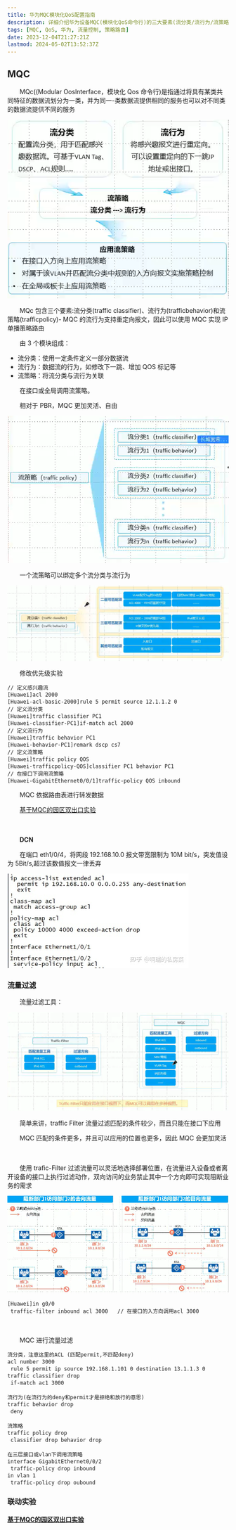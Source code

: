 ```yaml
---
title: 华为MQC模块化QoS配置指南
description: 详细介绍华为设备MQC(模块化QoS命令行)的三大要素(流分类/流行为/流策略)及其在流量控制、优先级标记和策略路由中的应用
tags: [MQC, QoS, 华为, 流量控制, 策略路由]
date: 2023-12-04T21:27:21Z
lastmod: 2024-05-02T13:52:37Z
---
```

## MQC

　　MQc((Modular Ooslnterface，模块化 Qos 命令行)是指通过将具有某类共同特征的数据流划分为一类，并为同一-类数据流提供相同的服务也可以对不同类的数据流提供不同的服务

​![image](assets/image-20240119160112-nvbq5v7.png)​

　　MQc 包含三个要素:流分类(traffic classifier)、流行为(trafficbehavior)和流策略(trafficpolicy)-
MQC 的流行为支持重定向报文，因此可以使用 MQC 实现 IP 单播策略路由

　　由 3 个模块组成：

* 流分类：使用一定条件定义一部分数据流
* 流行为：数据流的行为，如修改下一跳、增加 QOS 标记等
* 流策略：将流分类与流行为关联

　　在接口或全局调用流策略。

　　相对于 PBR，MQC 更加灵活、自由

​![image](assets/image-20240119160644-1pji86x.png)​

　　一个流策略可以绑定多个流分类与流行为

​![image](assets/image-20240119160747-02ho3br.png)​

　　修改优先级实验

```vim
// 定义感兴趣流
[Huawei]acl 2000
[Huawei-acl-basic-2000]rule 5 permit source 12.1.1.2 0
// 定义流分类
[Huawei]traffic classifier PC1
[Huawei-classifier-PC1]if-match acl 2000
// 定义流行为
[Huawei]traffic behavior PC1
[Huawei-behavior-PC1]remark dscp cs7
// 定义流策略
[Huawei]traffic policy QOS
[Huawei-trafficpolicy-QOS]classifier PC1 behavior PC1
// 在接口下调用流策略
[Huawei-GigabitEthernet0/0/1]traffic-policy QOS inbound 
```

　　MQC 依据路由表进行转发数据

　　[基于MQC的园区双出口实验]( #20240119002418-5v2urjq)

　　‍

　　**DCN**

　　在端口 eth1/0/4，将网段 192.168.10.0 报文带宽限制为 10M bit/s，突发值设为 5Bit/s,超过该数值报文一律丢弃

​![image](assets/image-20240312225054-v3axrbc.png)​

### 流量过滤

　　流量过滤工具：

​![image](assets/image-20240119222412-f37jd16.png)​

　　简单来讲，traffic Filter 流量过滤匹配的条件较少，而且只能在接口下应用

　　MQC 匹配的条件更多，并且可以应用的位置也更多，因此 MQC 会更加灵活

　　‍

　　使用 trafic-Filter 过滤流量可以灵活地选择部署位置，在流量进入设备或者离开设备的接口上执行过滤动作，双向访问的业务禁止其中一个方向即可实现阻断业务的需求

​![image](assets/image-20240119224103-oqs9v7j.png)​

```vim
[Huawei]in g0/0
 traffic-filter inbound acl 3000   // 在接口的入方向调用acl 3000
```

　　‍

　　MQC 进行流量过滤

```vim
流分类，注意这里的ACL (匹配permit,不匹配deny)
acl number 3000
 rule 5 permit ip source 192.168.1.101 0 destination 13.1.1.3 0
traffic classifier drop
 if-match ac1 3000

流行为(在流行为的deny和permit才是拒绝和放行的意思)
traffic behavior drop
 deny

流策略
traffic policy drop
 classifier drop behavior drop

在三层接口或vlan下调用流策略
interface GigabitEthernet0/0/2
 traffic-policy drop inbound
in vlan 1
 traffic-policy drop oubound
```

### 联动实验

#### [基于MQC的园区双出口实验]( #20240119002418-5v2urjq)

　　‍

　　‍
